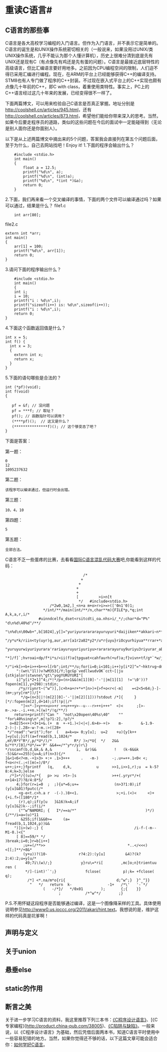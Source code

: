 # 重读C语言#
## C语言的那些事 ##

C语言是各大高校学习编程的入门语言。但作为入门语言，并不表示它是简单的。C语言的诞生是和UNIX操作系统密切相关的（一般说来，如果没用过UNIX/类UNIX操作系统，几乎不能认为那个人懂计算机），历史上很难分清到底是先有UNIX还是现有C（有点像先有鸡还是先有蛋的问题）。C语言是最接近底层特性的高级语言，但比汇编语言要好用地多。之前因为CPU编程空间的限制，人们迫不得已采用汇编进行编程。现在，在ARM的平台上已经能够获得C++的编译支持。STM8也有人专门做了程序的C++封装。不过现在嵌入式平台上的C++实现也颇有点像几十年前的C++，即C with class，着重使用类特性。事实上，PC上的C++语言经过这几十年来的发展，已经变得很不一样了。

下面两篇博文，可以用来检验自己C语言是否真正掌握。地址分别是<http://coolshell.cn/articles/945.html>，还有<http://coolshell.cn/articles/873.html>，希望他们能给你带来深入的思考。当然，如果今后要走程序员的道路，类似的这些问题在今后的面试中一定能碰得到（无论是别人面你还是你面别人）。

以下是从上述两篇博文中摘出来的5个问题，答案我会直接列在第五个问题后面，至于为什么，自己去网站找吧！Enjoy it!
1.下面的程序会输出什么？

~~~~~~~~~~~~
    #include <stdio.h>
    int main() 
    {
        float a = 12.5;
        printf("%d\n", a); 
        printf("%d\n", (int)a); 
        printf("%d\n", *(int *)&a); 
        return 0; 
    }
~~~~~~~~~~~~
    
2.下面，我们再来看一个交叉编译的事情，下面的两个文件可以编译通过吗？如果可以通过，结果是什么？
file1.c 

~~~~~~~~~~~~
    int arr[80]; 
~~~~~~~~~~~~

file2.c 

~~~~~~~~~~~~
extern int *arr;
int main() 
{
    arr[1] = 100;
    printf("%d\n", arr[1]);
    return 0; 
} 
~~~~~~~~~~~~

3.请问下面的程序输出什么？

~~~~~~~~~~~~
    #include <stdio.h> 
    int main() 
    {
    int i;
    i = 10;
    printf("i : %d\n",i);
    printf("sizeof(i++) is: %d\n",sizeof(i++));
    printf("i : %d\n",i);
    return 0; 
}
~~~~~~~~~~~~

4.下面这个函数返回值是什么？

~~~~~~~~~~~~
int x = 5;
int f() {
  int x = 3;
  {
    extern int x;
    return x;
  }
}
~~~~~~~~~~~~
5.下面的语句哪些是合法的？

~~~~~~~~~~~~
int (*pf)(void);
int f(void)
{

   pf = &f; // 没问题
   pf = ***f; // 取址？
   pf(); // 函数指针可以调用？
   (****pf)();  // 这又是什么？
   (***************f)(); // 这个够变态了吧？
}
~~~~~~~~~~~~

下面是答案：

第一题：

    0
    12
    1095237632

第二题：

    该程序可以编译通过，但运行时会出错。

第三题：

    10，4，10

第四题：

    5

第五题：

    全部合法。


C语言不乏一些蛋疼的比赛，去看看[国际C语言混乱代码大赛](http://www0.us.ioccc.org/years.html)吧,你能看到这样的代码：

		                               /*
		                              +
		                             +
		                            +
		                            +
		                            [         >i>n[t
		                             */   #include<stdio.h>
		                /*2w0,1m2,]_<n+a m+o>r>i>=>(['0n1'0)1;
		             */int/**/main(int/**/n,char**m){FILE*p,*q;int        A,k,a,r,i/*
		           #uinndcelfu_dset<rsitcdti_oa.nhs>i/_*/;char*d="P%"   "d\n%d\40%d"/**/
		         "\n%d\n\00wb+",b[1024],y[]="yuriyurarararayuruyuri*daijiken**akkari~n**"
		  "/y*u*k/riin<ty(uyr)g,aur,arr[a1r2a82*y2*/u*r{uyu}riOcyurhiyua**rrar+*arayra*="
	       "yuruyurwiyuriyurara'rariayuruyuriyuriyu>rarararayuruy9uriyu3riyurar_aBrMaPrOaWy^?"
	      "*]/f]`;hvroai<dp/f*i*s/<ii(f)a{tpguat<cahfaurh(+uf)a;f}vivn+tf/g*`*w/jmaa+i`ni("/**
	     */"i+k[>+b+i>++b++>l[rb";int/**/u;for(i=0;i<101;i++)y[i*2]^="~hktrvg~dmG*eoa+%squ#l2"
	     ":(wn\"1l))v?wM353{/Y;lgcGp`vedllwudvOK`cct~[|ju {stkjalor(stwvne\"gt\"yogYURUYURI"[
	     i]^y[i*2+1]^4;/*!*/p=(n>1&&(m[1][0]-'-'||m[1][1]  !='\0'))?fopen(m[1],y+298):stdin;
	      /*y/riynrt~(^w^)],]c+h+a+r+*+*[n>)+{>f+o<r<(-m]    =<2<5<64;}-]-(m+;yry[rm*])/[*
	       */q=(n<3||!(m[2][0]-'-'||m[2][1]))?stdout /*]{     }[*/:fopen(m[2],d+14);if(!p||/*
	       "]<<*-]>y++>u>>+r >+u+++y>--u---r>++i+++"  <)<      ;[>-m-.>a-.-i.++n.>[(w)*/!q/**/)
	    return+printf("Can "  "not\x20open\40%s\40"    ""       "for\40%sing\n",m[!p?1:2],!p?/*
	  o=82]5<<+(+3+1+&.(+  m  +-+1.)<)<|<|.6>4>-+(>    m-        &-1.9-2-)-|-|.28>-w-?-m.:>([28+
	 */"read":"writ");for  (   a=k=u= 0;y[u];  u=2    +u){y[k++   ]=y[u];}if((a=fread(b,1,1024/*
	,mY/R*Y"R*/,p/*U*/)/*          R*/ )>/*U{  */   2&& b/*Y*/[0]/*U*/=='P' &&4==/*"y*r/y)r\}
	*/sscanf(b,d,&k,& A,&           i,  &r)&&        !   (k-6&&k -5)&&r==255){u=A;if(n>3){/*
	]&<1<6<?<m.-+1>3> +:+ .1>3+++     .   -m-)      -;.u+=++.1<0< <; f<o<r<(.;<([m(=)/8*/
	u++;i++;}fprintf   (q,    d,k,           u      >>1,i>>1,r);u  = k-5?8:4;k=3;}else
	  /*]>*/{(u)=/*{   p> >u  >t>-]s                >++(.yryr*/+(    n+14>17)?8/4:8*5/
	     4;}for(r=i=0  ;  ;){u*=6;u+=                (n>3?1:0);if    (y[u]&01)fputc(/*
	      <g-e<t.c>h.a r  -(-).)8+<1.                 >;+i.(<)<     <)+{+i.f>([180*/1*
	      (r),q);if(y[u   ]&16)k=A;if                               (y[u]&2)k--;if(i/*
	      ("^w^NAMORI; {   I*/==a/*"                               )*/){/**/i=a=(u)*11
	       &255;if(1&&0>=     (a=                                 fread(b,1,1024,p))&&
		")]i>(w)-;} {                                         /i-f-(-m--M1-0.)<{"
		 [ 8]==59/* */                                       )break;i=0;}r=b[i++]
		    ;u+=(/**>>                                     *..</<<<)<[[;]**/+8&*
		    (y+u))?(10-              r?4:2):(y[u]         &4)?(k?2:4):2;u=y[u/*
		     49;7i\(w)/;}             y}ru\=*ri[        ,mc]o;n}trientuu ren (
		     */]-(int)'`';}             fclose(          p);k= +fclose( q);
		      /*] <*.na/m*o{ri{                       d;^w^;}  }^_^}}
		       "   */   return  k-                -1+   /*\'   '-`*/
		             (   -/*}/   */0x01        );       {;{    }}
		                    ;           /*^w^*/        ;}

P.S.不用怀疑这段程序是否能够通过编译，这是一个图像降采样的工具。具体使用说明参见<http://www0.us.ioccc.org/2011/akari/hint.text>。我想说的是，维护这样的代码真是坑爹啊！

## 声明与定义 ##

## 关于union ##


## 悬垂else ##

## static的作用 ##


## 断言之美 ##





关于进一步学习C语言的资料，我这里推荐下列三本书：[《C程序设计语言》](http://product.china-pub.com/14975&ref=browse)、[《C专家编程》]http://product.china-pub.com/38005)、[《C陷阱与缺陷》](http://product.china-pub.com/38125)。一般来说，以《C程序设计语言》为基础，然后凭借后面两本书，知道C语言平时使用中一些容易犯错的地方。当然，如果你觉得还不够的话，以下这篇文章可能会适合你：[如何学好C语言](http://coolshell.cn/articles/4102.html)。




 
